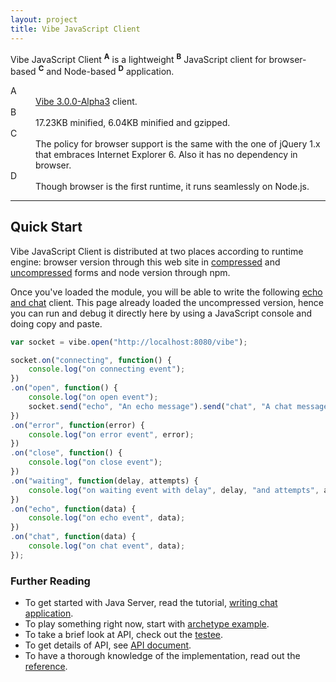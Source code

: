 ```yaml
---
layout: project
title: Vibe JavaScript Client
---
```


Vibe JavaScript Client <sup><strong>A</strong></sup> is a lightweight <sup><strong>B</strong></sup> JavaScript client for browser-based <sup><strong>C</strong></sup> and Node-based <sup><strong>D</strong></sup> application.

<dl>
    <dt>A</dt>
    <dd><a href="/projects/vibe-protocol/3.0.0-Alpha3">Vibe 3.0.0-Alpha3</a> client.</dd>
    <dt>B</dt>
    <dd>17.23KB minified, 6.04KB minified and gzipped.</dd>
    <dt>C</dt>
    <dd>The policy for browser support is the same with the one of jQuery 1.x that embraces Internet Explorer 6. Also it has no dependency in browser.</dd>
    <dt>D</dt>
    <dd>Though browser is the first runtime, it runs seamlessly on Node.js.</dd>
</dl>

---

## Quick Start
Vibe JavaScript Client is distributed at two places according to runtime engine: browser version through this web site in [compressed](/projects/vibe-javascript-client/3.0.0-Alpha3/vibe.min.js) and [uncompressed](/projects/vibe-javascript-client/3.0.0-Alpha3/vibe.js) forms and node version through npm.

Once you've loaded the module, you will be able to write the following [echo and chat](/projects/vibe-protocol/3.0.0-Alpha3/api/#module--vibe-protocol-) client. This page already loaded the uncompressed version, hence you can run and debug it directly here by using a JavaScript console and doing copy and paste.

```javascript
var socket = vibe.open("http://localhost:8080/vibe");

socket.on("connecting", function() {
    console.log("on connecting event");
})
.on("open", function() {
    console.log("on open event");
    socket.send("echo", "An echo message").send("chat", "A chat message");
})
.on("error", function(error) {
    console.log("on error event", error);
})
.on("close", function() {
    console.log("on close event");
})
.on("waiting", function(delay, attempts) {
    console.log("on waiting event with delay", delay, "and attempts", attempts);
})
.on("echo", function(data) {
    console.log("on echo event", data);
})
.on("chat", function(data) {
    console.log("on chat event", data);
});
```

### Further Reading

* To get started with Java Server, read the tutorial, [writing chat application](/blog/writing-chat-application/).
* To play something right now, start with [archetype example](https://github.com/vibe-project/vibe-examples/tree/master/archetype/vibe-javascript-client).
* To take a brief look at API, check out the [testee](https://github.com/vibe-project/vibe-javascript-client/blob/v3.0.0-Alpha3/Gruntfile.js#L84-L120).
* To get details of API, see [API document](/projects/vibe-javascript-client/3.0.0-Alpha3/api/).
* To have a thorough knowledge of the implementation, read out the [reference](/projects/vibe-javascript-client/3.0.0-Alpha3/reference/).